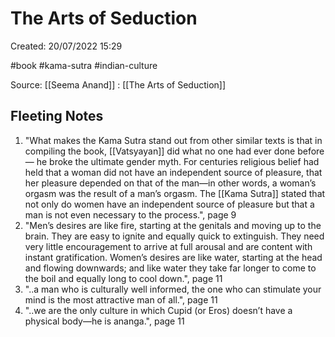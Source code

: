 # The Arts of Seduction

Created: 20/07/2022 15:29

#book #kama-sutra #indian-culture

Source: [[Seema Anand]] : [[The Arts of Seduction]]

## Fleeting Notes
1. "What makes the Kama Sutra stand out from other similar texts is that
in compiling the book, [[Vatsyayan]] did what no one had ever done before—
he broke the ultimate gender myth. For centuries religious belief had held
that a woman did not have an independent source of pleasure, that her
pleasure depended on that of the man—in other words, a woman’s orgasm
was the result of a man’s orgasm. The [[Kama Sutra]] stated that not only do
women have an independent source of pleasure but that a man is not even
necessary to the process.", page 9
2. "Men’s desires are like fire, starting at the genitals and moving up to
the brain. They are easy to ignite and equally quick to extinguish. They
need very little encouragement to arrive at full arousal and are content with
instant gratification. Women’s desires are like water, starting at the head and
flowing downwards; and like water they take far longer to come to the boil
and equally long to cool down.", page 11
3. "..a man who is culturally well informed, the one who can stimulate your mind is the most attractive man of all.", page 11
4. "..we are the only culture in which Cupid (or Eros) doesn’t have a physical body—he is ananga.", page 11